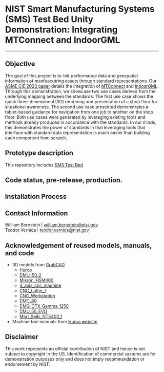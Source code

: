 # NIST Smart Manufacturing Systems (SMS) Test Bed Unity Demonstration: Integrating MTConnect and IndoorGML
---
## Objective
The goal of this project is to link performance data and geospatial information of manfuacutring assets through standard representations.  Our [ASME CIE 2020 paper](https://www.nist.gov/publications/linking-performance-data-and-geospatial-information-manufacturing-assets-through) details the integration of [MTConnect](https://www.mtconnect.org/) and [IndoorGML](https://www.ogc.org/standards/indoorgml).  Through this demonstration, we showcase two use cases derived from the underlying mapping between the standards.  The first use case shows the quick three-dimensional (3D) rendering and presentation of a shop floor for situational awareness.  The second use case presented demonstrates a tablet-based guidance for navigation from one job to another on the shop floor.  Both use cases were generated by leveraging existing tools and methods already produced in accordance with the standards.  In our minds, this demonstrates the power of standards in that leveraging tools that interface with standard data representation is much easier than building each component from scratch.  

## Prototype description
This repository includes 
[SMS Test Bed](https://www.nist.gov/laboratories/tools-instruments/smart-manufacturing-systems-sms-test-bed)

## Code status, pre-release, production.

## Installation Process

## Contact Information
William Bernstein | william.bernstein@nist.gov <br /> 
Teodor Vernica | teodor.vernica@nist.gov

## Acknowledgement of reused models, manuals, and code
- 3D models from [GrabCAD](https://grabcad.com/)
  - [Hurco](https://grabcad.com/library/hurco-vm1-vertical-milling-machine-model-1)
  - [DMU-50_2](https://grabcad.com/library/dmu-50-2)
  - [Mikron_HSM400](https://grabcad.com/library/mikron-hsm400-u-1)
  - [4_axis_cnc_machine](https://grabcad.com/library/4-axis-cnc-machine-1)
  - [CNC_Lathe_7](https://grabcad.com/library/cnc-lathe-7)
  - [CNC_Workstation](https://grabcad.com/library/cnc-5axis-machine-and-workstation-1)
  - [DMC_80](https://grabcad.com/library/dmc-80-u-1)
  - [DMG_CTX_Gamma_1250](https://grabcad.com/library/dmg-ctx-gamma-1250-tc-1)
  - [DMU_50_EVO](https://grabcad.com/library/dmu-50-evo-linear-1)
  - [Mori_Seiki_NT5400_1](https://grabcad.com/library/mori-seiki-nt-5400-1)
- Machine tool manuals from [Hurco website](https://www.hurco.eu/products/3-axis-machining-centers/)

## Disclaimer
This work represents an official contribution of NIST and hence is not subject to copyright in the US. Identification of commercial systems are for demonstration purposes only and does not imply recommendation or endorsement by NIST. 
